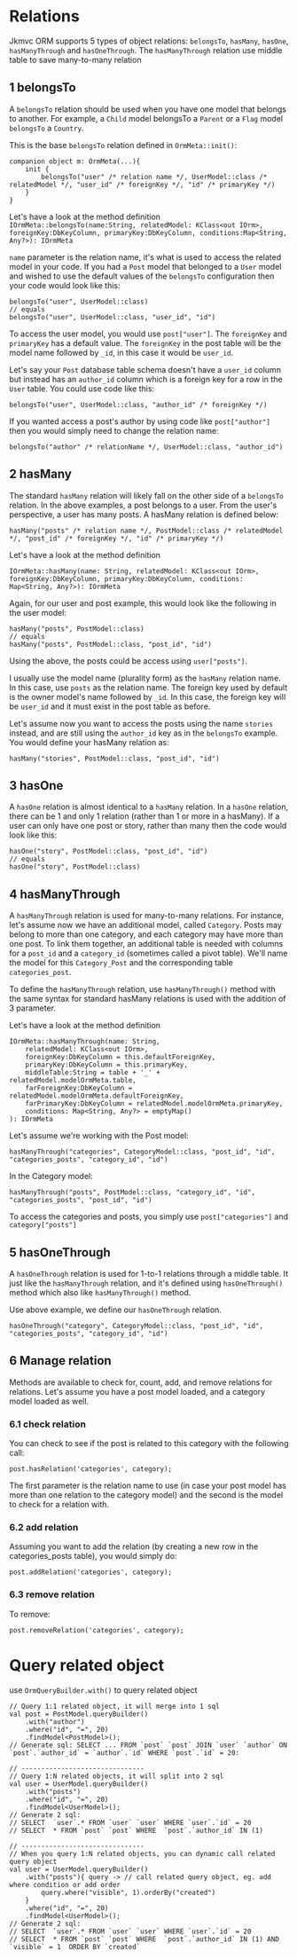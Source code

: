 # Relations

Jkmvc ORM supports 5 types of object relations: `belongsTo`, `hasMany`, `hasOne`, `hasManyThrough` and `hasOneThrough`. The `hasManyThrough` relation use middle table to save many-to-many relation

## 1 belongsTo

A `belongsTo` relation should be used when you have one model that belongs to another. For example, a `Child` model belongsTo a `Parent` or a `Flag` model `belongsTo` a `Country`.

This is the base `belongsTo` relation defined in `OrmMeta::init()`:

```
companion object m: OrmMeta(...){
	init {
		belongsTo("user" /* relation name */, UserModel::class /* relatedModel */, "user_id" /* foreignKey */, "id" /* primaryKey */)
	}
}
```

Let's have a look at the method definition `IOrmMeta::belongsTo(name:String, relatedModel: KClass<out IOrm>, foreignKey:DbKeyColumn, primaryKey:DbKeyColumn, conditions:Map<String, Any?>): IOrmMeta`

`name` parameter is the relation name, it's what is used to access the related model in your code. If you had a `Post` model that belonged to a `User` model and wished to use the default values of the `belongsTo` configuration then your code would look like this:

```
belongsTo("user", UserModel::class)
// equals
belongsTo("user", UserModel::class, "user_id", "id")
```

To access the user model, you would use `post["user"]`.  The `foreignKey` and `primaryKey` has a default value. The `foreignKey` in the post table will be the model name followed by `_id`, in this case it would be `user_id`.

Let's say your `Post` database table schema doesn't have a `user_id` column but instead has an `author_id` column which is a foreign key for a row in the `User` table. You could use code like this:

```
belongsTo("user", UserModel::class, "author_id" /* foreignKey */)
```

If you wanted access a post's author by using code like `post["author"]` then you would simply need to change the relation name:

```
belongsTo("author" /* relationName */, UserModel::class, "author_id")
```
## 2 hasMany

The standard `hasMany` relation will likely fall on the other side of a `belongsTo` relation.  In the above examples, a post belongs to a user.  From the user's perspective, a user has many posts. A hasMany relation is defined below:

```
hasMany("posts" /* relation name */, PostModel::class /* relatedModel */, "post_id" /* foreignKey */, "id" /* primaryKey */)
```
Let's have a look at the method definition 

```
IOrmMeta::hasMany(name: String, relatedModel: KClass<out IOrm>, foreignKey:DbKeyColumn, primaryKey:DbKeyColumn, conditions: Map<String, Any?>): IOrmMeta
```
Again, for our user and post example, this would look like the following in the user model:

```
hasMany("posts", PostModel::class)
// equals
hasMany("posts", PostModel::class, "post_id", "id")
```

Using the above, the posts could be access using `user["posts"]`.

I usually use the model name (plurality form) as the `hasMany` relation name.  In this case, use `posts` as the relation name.  The foreign key used by default is the owner model's name followed by `_id`.  In this case, the foreign key will be `user_id` and it must exist in the post table as before.

Let's assume now you want to access the posts using the name `stories` instead, and are still using the `author_id` key as in the `belongsTo` example.  You would define your hasMany relation as:

```
hasMany("stories", PostModel::class, "post_id", "id")
```

## 3 hasOne

A `hasOne` relation is almost identical to a `hasMany` relation.  In a `hasOne` relation, there can be 1 and only 1 relation (rather than 1 or more in a hasMany). If a user can only have one post or story, rather than many then the code would look like this:

```
hasOne("story", PostModel::class, "post_id", "id")
// equals
hasOne("story", PostModel::class)

```

## 4 hasManyThrough

A `hasManyThrough` relation is used for many-to-many relations.  For instance, let's assume now we have an additional model, called `Category`.  Posts may belong to more than one category, and each category may have more than one post.  To link them together, an additional table is needed with columns for a `post_id` and a `category_id` (sometimes called a pivot table).  We'll name the model for this `Category_Post` and the corresponding table `categories_post`.

To define the `hasManyThrough` relation, use `hasManyThrough()` method with the same syntax for standard hasMany relations is used with the addition of 3 parameter.  

Let's have a look at the method definition 

```
IOrmMeta::hasManyThrough(name: String, 
	relatedModel: KClass<out IOrm>,
	foreignKey:DbKeyColumn = this.defaultForeignKey,
	primaryKey:DbKeyColumn = this.primaryKey,
	middleTable:String = table + '_' + relatedModel.modelOrmMeta.table,
	farForeignKey:DbKeyColumn = relatedModel.modelOrmMeta.defaultForeignKey,
	farPrimaryKey:DbKeyColumn = relatedModel.modelOrmMeta.primaryKey,
	conditions: Map<String, Any?> = emptyMap()
): IOrmMeta
```

Let's assume we're working with the Post model:

```
hasManyThrough("categories", CategoryModel::class, "post_id", "id", "categories_posts", "category_id", "id") 
```

In the Category model:

```
hasManyThrough("posts", PostModel::class, "category_id", "id", "categories_posts", "post_id", "id") 
```

To access the categories and posts, you simply use `post["categories"]` and `category["posts"]`

## 5 hasOneThrough

A `hasOneThrough` relation is used for 1-to-1 relations through a middle table. It just like the `hasManyThrough` relation, and it's defined using `hasOneThrough()` method which also like `hasManyThrough()` method. 

Use above example, we define our `hasOneThrough` relation.

```
hasOneThrough("category", CategoryModel::class, "post_id", "id", "categories_posts", "category_id", "id") 
```

## 6 Manage relation

Methods are available to check for, count, add, and remove relations for relations.  Let's assume you have a post model loaded, and a category model loaded as well. 

### 6.1 check relation

You can check to see if the post is related to this category with the following call:

```
post.hasRelation('categories', category);
```

The first parameter is the relation name to use (in case your post model has more than one relation to the category model) and the second is the model to check for a relation with.

### 6.2 add relation

Assuming you want to add the relation (by creating a new row in the categories_posts table), you would simply do:

```
post.addRelation('categories', category);
```

### 6.3 remove relation

To remove:

```
post.removeRelation('categories', category);
```


# Query related object

use `OrmQueryBuilder.with()` to query related object

```
// Query 1:1 related object, it will merge into 1 sql
val post = PostModel.queryBuilder()
    .with("author")
    .where("id", "=", 20)
    .findModel<PostModel>();
// Generate sql: SELECT ... FROM `post` `post` JOIN `user` `author` ON `post`.`author_id` = `author`.`id` WHERE `post`.`id` = 20:

// -------------------------------
// Query 1:N related objects, it will split into 2 sql
val user = UserModel.queryBuilder()
    .with("posts")
    .where("id", "=", 20)
    .findModel<UserModel>();
// Generate 2 sql:
// SELECT  `user`.* FROM `user` `user` WHERE `user`.`id` = 20
// SELECT  * FROM `post` `post` WHERE  `post`.`author_id` IN (1)

// -------------------------------
// When you query 1:N related objects, you can dynamic call related query object
val user = UserModel.queryBuilder()
    .with("posts"){ query -> // call related query object, eg. add where condition or add order
        query.where("visible", 1).orderBy("created")
    }
    .where("id", "=", 20)
    .findModel<UserModel>();
// Generate 2 sql:
// SELECT  `user`.* FROM `user` `user` WHERE `user`.`id` = 20
// SELECT  * FROM `post` `post` WHERE  `post`.`author_id` IN (1) AND `visible` = 1  ORDER BY `created`
```